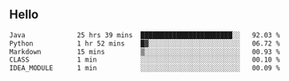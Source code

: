 ## Hello
<!--START_SECTION:waka-->

```txt
Java             25 hrs 39 mins  ███████████████████████░░   92.03 %
Python           1 hr 52 mins    █▓░░░░░░░░░░░░░░░░░░░░░░░   06.72 %
Markdown         15 mins         ▒░░░░░░░░░░░░░░░░░░░░░░░░   00.93 %
CLASS            1 min           ░░░░░░░░░░░░░░░░░░░░░░░░░   00.10 %
IDEA_MODULE      1 min           ░░░░░░░░░░░░░░░░░░░░░░░░░   00.09 %
```

<!--END_SECTION:waka-->
